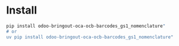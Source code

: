 # Install

```bash
pip install odoo-bringout-oca-ocb-barcodes_gs1_nomenclature"
# or
uv pip install odoo-bringout-oca-ocb-barcodes_gs1_nomenclature"
```
